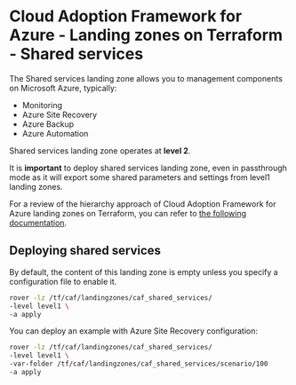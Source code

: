 # Cloud Adoption Framework for Azure - Landing zones on Terraform - Shared services

The Shared services landing zone allows you to management components on Microsoft Azure, typically:

* Monitoring
* Azure Site Recovery
* Azure Backup
* Azure Automation

Shared services landing zone operates at **level 2**.

It is **important** to deploy shared services landing zone, even in passthrough mode as it will export some shared parameters and settings from level1 landing zones.

For a review of the hierarchy approach of Cloud Adoption Framework for Azure landing zones on Terraform, you can refer to [the following documentation](../documentation/code_architecture/hierarchy.md).

## Deploying shared services

By default, the content of this landing zone is empty unless you specify a configuration file to enable it.

```bash
rover -lz /tf/caf/landingzones/caf_shared_services/
-level level1 \
-a apply
```

You can deploy an example with Azure Site Recovery configuration:

```bash
rover -lz /tf/caf/landingzones/caf_shared_services/
-level level1 \
-var-folder /tf/caf/landingzones/caf_shared_services/scenario/100
-a apply
```
